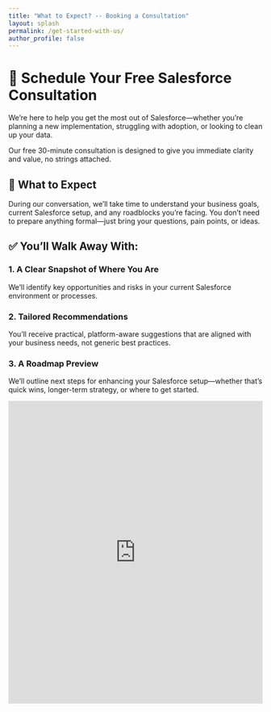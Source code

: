 ```yaml
---
title: "What to Expect? -- Booking a Consultation"
layout: splash
permalink: /get-started-with-us/
author_profile: false
---
```


# 💬 Schedule Your Free Salesforce Consultation

We’re here to help you get the most out of Salesforce—whether you’re planning a new implementation, struggling with adoption, or looking to clean up your data.

Our free 30-minute consultation is designed to give you immediate clarity and value, no strings attached.

## 🤝 What to Expect

During our conversation, we’ll take time to understand your business goals, current Salesforce setup, and any roadblocks you’re facing. You don’t need to prepare anything formal—just bring your questions, pain points, or ideas.

## ✅ You’ll Walk Away With:

### 1. **A Clear Snapshot of Where You Are**
We’ll identify key opportunities and risks in your current Salesforce environment or processes.

### 2. **Tailored Recommendations**
You’ll receive practical, platform-aware suggestions that are aligned with your business needs, not generic best practices.

### 3. **A Roadmap Preview**
We’ll outline next steps for enhancing your Salesforce setup—whether that’s quick wins, longer-term strategy, or where to get started.

<!-- Google Calendar Appointment Scheduling begin -->
<iframe src="https://calendar.google.com/calendar/appointments/schedules/AcZssZ0uggCeRLw19QoY7Ob5l3C2_4lmBYcAUJXouCqiPAoZxR4TyCQfF9w5RmeJI0gKqyloeBGn7xTd?gv=true" style="border: 0" width="100%" height="600" frameborder="0"></iframe>
<!-- end Google Calendar Appointment Scheduling -->
